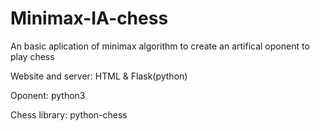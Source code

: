 # Minimax-IA-chess
An basic aplication of minimax algorithm to create an artifical oponent to play chess

Website and server: HTML & Flask(python)

Oponent: python3

Chess library: python-chess

